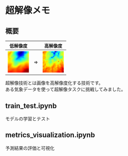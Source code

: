 # 超解像メモ

## 概要
|低解像度||高解像度|
|-|-|-|
|![imagesフォルダのlow_sample.png参照](./images/low_sample.png "低解像度画像")|⇒|![imagesフォルダのhigh_sample.png参照](./images/high_sample.png "高解像度画像")|

超解像技術とは画像を高解像度化する技術です。  
ある気象データを使って超解像タスクに挑戦してみました。

## train_test.ipynb
モデルの学習とテスト

## metrics_visualization.ipynb
予測結果の評価と可視化
